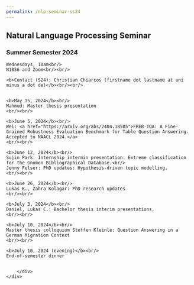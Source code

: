 ```yaml
---
permalink: /nlp-seminar-ss24
---
```


<div class="container">
    <div class="row">
        <div class="col-lg-12 text-center">
    <h2>Natural Language Processing Seminar</h2>
    <h3>Summer Semester 2024</h3>

    Wednesdays, 10am<br/>
    N1056 and Zoom<br/><br/>

    <b>Contact (S24): Christian Chiarcos (firstname dot lastname at uni minus a dot de)</b><br/><br/>


    <b>May 15, 2024</b><br/>
    Mahmud: Master thesis presentation
    <br/><br/>

    <b>June 5, 2024</b><br/>
    Wei: <a href="https://arxiv.org/abs/2404.18585">FREB-TQA: A Fine-Grained Robustness Evaluation Benchmark for Table Question Answering. Accepted to NAACL 2024.</a>
    <br/><br/>

    <b>June 12, 2024</b><br/>
    Sujin Park: Internship intermin presentation: Extreme classification for the Gnomon Bibliographical Database.<br/>
    Jenny Felser: PhD updates: Hypothesis-driven topic modelling.
    <br/><br/>

    <b>June 26, 2024</b><br/>
    Lukas K., Zahra Kolagar: PhD research updates
    <br/><br/>

    <b>July 3, 2024</b><br/>
    Daniel, Lukas C.: Bachelor thesis interim presentations, 
    <br/><br/>

    <b>July 10, 2024</b><br/>
    Master thesis colloquium Steffen Kleinle: Question Answering in a German Migration Context
    <br/><br/>

    <b>July 10, 2024 (evening)</b><br/>
    End-of-semester dinner


        </div>
    </div>
</div>

